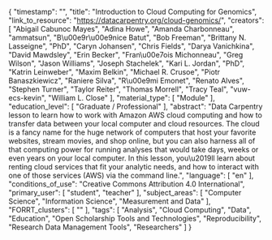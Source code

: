 {
    "timestamp": "",
    "title": "Introduction to Cloud Computing for Genomics",
    "link_to_resource": "https://datacarpentry.org/cloud-genomics/",
    "creators": [
        "Abigail Cabunoc Mayes",
        "Adina Howe",
        "Amanda Charbonneau",
        "ammatsun",
        "B\u00e9r\u00e9nice Batut",
        "Bob Freeman",
        "Brittany N. Lasseigne",
        "PhD",
        "Caryn Johansen",
        "Chris Fields",
        "Darya Vanichkina",
        "David Mawdsley",
        "Erin Becker",
        "Fran\u00e7ois Michonneau",
        "Greg Wilson",
        "Jason Williams",
        "Joseph Stachelek",
        "Kari L. Jordan",
        "PhD",
        "Katrin Leinweber",
        "Maxim Belkin",
        "Michael R. Crusoe",
        "Piotr Banaszkiewicz",
        "Raniere Silva",
        "R\u00e9mi Emonet",
        "Renato Alves",
        "Stephen Turner",
        "Taylor Reiter",
        "Thomas Morrell",
        "Tracy Teal",
        "vuw-ecs-kevin",
        "William L. Close"
    ],
    "material_type": [
        "Module"
    ],
    "education_level": [
        "Graduate / Professional"
    ],
    "abstract": "Data Carpentry lesson to learn how to work with Amazon AWS cloud computing and how to transfer data between your local computer and cloud resources. The cloud is a fancy name for the huge network of computers that host your favorite websites, stream movies, and shop online, but you can also harness all of that computing power for running analyses that would take days, weeks or even years on your local computer. In this lesson, you\u2019ll learn about renting cloud services that fit your analytic needs, and how to interact with one of those services (AWS) via the command line.",
    "language": [
        "en"
    ],
    "conditions_of_use": "Creative Commons Attribution 4.0 International",
    "primary_user": [
        "student",
        "teacher"
    ],
    "subject_areas": [
        "Computer Science",
        "Information Science",
        "Measurement and Data"
    ],
    "FORRT_clusters": [
        ""
    ],
    "tags": [
        "Analysis",
        "Cloud Computing",
        "Data",
        "Education",
        "Open Scholarship Tools and Technologies",
        "Reproducibility",
        "Research Data Management Tools",
        "Researchers"
    ]
}